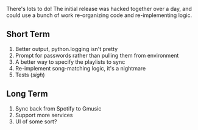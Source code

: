 There's lots to do! The initial release was hacked together over a day, and could use a bunch of work re-organizing
code and re-implementing logic.

## Short Term

1. Better output, python.logging isn't pretty
1. Prompt for passwords rather than pulling them from environment
1. A better way to specify the playlists to sync
1. Re-implement song-matching logic, it's a nightmare
1. Tests (*sigh*)

## Long Term

1. Sync back from Spotify to Gmusic
1. Support more services
1. UI of some sort?
